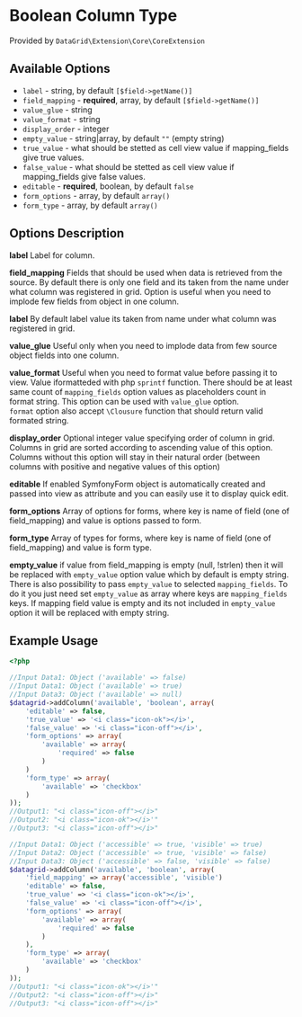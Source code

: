 # Boolean Column Type #

Provided by ``DataGrid\Extension\Core\CoreExtension``

## Available Options ##

* ``label`` - string, by default ``[$field->getName()]``
* ``field_mapping`` - **required**, array, by default ``[$field->getName()]``
* ``value_glue`` - string
* ``value_format`` - string
* ``display_order`` - integer
* ``empty_value`` - string|array, by default ``""`` (empty string)
* ``true_value`` - what should be stetted as cell view value if mapping_fields give true values.
* ``false_value`` - what should be stetted as cell view value if mapping_fields give false values.
* ``editable`` - **required**, boolean, by default ``false``
* ``form_options`` - array, by default ``array()``
* ``form_type`` - array, by default ``array()``

## Options Description ##

**label** Label for column.

**field_mapping** Fields that should be used when data is retrieved from the source. By default there is only one 
field and its taken from the name under what column was registered in grid.
Option is useful when you need to implode few fields from object in one column.

**label** By default label value its taken from name under what column was registered in grid.

**value_glue** Useful only when you need to implode data from few source object fields into one column.

**value_format** Useful when you need to format value before passing it to view. Value iformatteded with php ``sprintf`` function. There should be at least same count of ``mapping_fields`` option
values as placeholders count in format string. This option can be used with ``value_glue`` option.  
``format`` option also accept ``\Clousure`` function that should return valid formated string. 

**display_order** Optional integer value specifying order of column in grid. Columns in grid are sorted according
  to ascending value of this option. Columns without this option will stay in their natural order (between columns with
  positive and negative values of this option)  

**editable** If enabled SymfonyForm object is automatically created and passed into view as attribute and you can easily use it to display quick edit.

**form_options** Array of options for forms, where key is name of field (one of field_mapping) and value is 
options passed to form.

**form_type** Array of types for forms, where key is name of field (one of field_mapping) and value is form type.

**empty_value** if value from field_mapping is empty (null, !strlen) then it will be replaced with ``empty_value`` option value which by default is empty string. There is also possibility to pass ``empty_value`` to selected ``mapping_fields``.
To do it you just need set ``empty_value`` as array where keys are ``mapping_fields`` keys. If mapping field value is empty and its not included in ``empty_value`` option it will be replaced with empty string.


## Example Usage ##

``` php
<?php

//Input Data1: Object ('available' => false)
//Input Data1: Object ('available' => true)
//Input Data3: Object ('available' => null)
$datagrid->addColumn('available', 'boolean', array(
    'editable' => false,
    'true_value' => '<i class="icon-ok"></i>',
    'false_value' => '<i class="icon-off"></i>',
    'form_options' => array(
        'available' => array(
            'required' => false
        )
    )
    'form_type' => array(
        'available' => 'checkbox' 
    )
));
//Output1: "<i class="icon-off"></i>"
//Output2: "<i class="icon-ok"></i>'"
//Output3: "<i class="icon-off"></i>"

//Input Data1: Object ('accessible' => true, 'visible' => true)
//Input Data2: Object ('accessible' => true, 'visible' => false)
//Input Data3: Object ('accessible' => false, 'visible' => false)
$datagrid->addColumn('available', 'boolean', array(
    'field_mapping' => array('accessible', 'visible')
    'editable' => false,
    'true_value' => '<i class="icon-ok"></i>',
    'false_value' => '<i class="icon-off"></i>',
    'form_options' => array(
        'available' => array(
            'required' => false
        )
    ),
    'form_type' => array(
        'available' => 'checkbox' 
    )
));
//Output1: "<i class="icon-ok"></i>'"
//Output2: "<i class="icon-off"></i>"
//Output3: "<i class="icon-off"></i>"